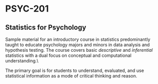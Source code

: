 # PSYC-201
## Statistics for Psychology  

Sample material for an introductory course in statistics predominantly taught to educate psychology majors and minors in data analysis and hypothesis testing. The course covers basic *descriptive* and *inferential* statistics with a dual focus on conceptual and computational understanding.\

The primary goal is for students to understand, evaluated, and use statistical information as a mode of critical thinking and reason.  
